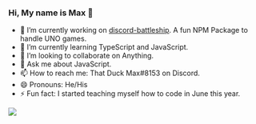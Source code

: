 ### Hi, My name is Max 👋

- 🔭 I’m currently working on [discord-battleship](https://github.com/Maxisthemoose/discord-battleship). A fun NPM Package to handle UNO games.
- 🌱 I’m currently learning TypeScript and JavaScript.
- 👯 I’m looking to collaborate on Anything.
- 💬 Ask me about JavaScript.
- 📫 How to reach me: That Duck Max#8153 on Discord.
- 😄 Pronouns: He/His
- ⚡ Fun fact: I started teaching myself how to code in June this year.

<img src="https://github-readme-stats.vercel.app/api?username=Maxisthemoose&&show_icons=true&title_color=ffffff&icon_color=bb2acf&text_color=daf7dc&bg_color=151515">
